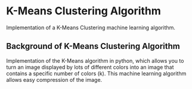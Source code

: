 # K-Means Clustering Algorithm
Implementation of a K-Means Clustering machine learning algorithm.
## Background of K-Means Clustering Algorithm
Implementation of the K-Means algorithm in python, which allows you to turn an image displayed by lots of different colors into an image that contains a specific number of colors (k). This machine learning algorithm allows easy compression of the image.


